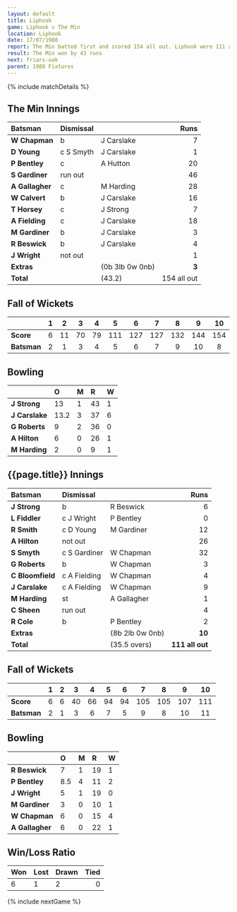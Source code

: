 ```yaml
---
layout: default
title: Liphook
game: Liphook v The Min
location: Liphook
date: 17/07/1988
report: The Min batted first and scored 154 all out. Liphook were 111 all out in reply
result: The Min won by 43 runs
next: friars-oak
parent: 1988 Fixtures
---
```


{% include matchDetails %}

## The Min Innings

| Batsman | Dismissal |  | Runs |
|:---|:---|---|---:|
| **W Chapman** | b | J Carslake | 7 |
| **D Young** | c S Smyth | J Carslake | 1 |
| **P Bentley** | c | A Hutton | 20 |
| **S Gardiner** | run out |  | 46 |
| **A Gallagher** | c | M Harding | 28 |
| **W Calvert** | b | J Carslake | 16 |
| **T Horsey** | c | J Strong | 7 |
| **A Fielding** | c | J Carslake | 18 |
| **M Gardiner** | b | J Carslake | 3 |
| **R Beswick** | b | J Carslake | 4 |
| **J Wright** | not out |  | 1 |
| **Extras** | | (0b 3lb 0w 0nb) | **3** |
| **Total** | | (43.2) | 154 all out |

## Fall of Wickets

| | 1 | 2 | 3 | 4 | 5 | 6 | 7 | 8 | 9 | 10 |
|---|:---:|:---:|:---:|:---:|:---:|:---:|:---:|:---:|:---:|:---:|
| **Score** | 6 | 11 | 70 | 79 | 111 | 127 | 127 | 132 | 144 | 154 |
| **Batsman** | 2 | 1 | 3 | 4 | 5 | 6 | 7 | 9 | 10 | 8 |

## Bowling

| | O | M | R | W |
|---|:---|:---|:---|:---|
| **J Strong** | 13 | 1 | 43 | 1 |
| **J Carslake** | 13.2 | 3 | 37 | 6 |
| **G Roberts** | 9 | 2 | 36 | 0 |
| **A Hilton** | 6 | 0 | 26 | 1 |
| **M Harding** | 2 | 0 | 9 | 1 |

## {{page.title}} Innings

| Batsman | Dismissal |  | Runs |
|:---|:---|---|---:|
| **J Strong** | b | R Beswick | 6 |
| **L Fiddler** | c J Wright | P Bentley | 0 |
| **R Smith** | c D Young | M Gardiner | 12 |
| **A Hilton** | not out |  | 26 |  
| **S Smyth** | c S Gardiner | W Chapman | 32 |
| **G Roberts** | b | W Chapman | 3 |
| **C Bloomfield** | c A Fielding | W Chapman | 4 |
| **J Carslake** | c A Fielding | W Chapman | 9 |
| **M Harding** | st | A Gallagher | 1 |
| **C Sheen** | run out |  | 4 |
| **R Cole** | b | P Bentley | 2 |
| **Extras** | | (8b 2lb 0w 0nb) | **10** |
| **Total** | | (35.5 overs) | **111 all out** |

## Fall of Wickets

| | 1 | 2 | 3 | 4 | 5 | 6 | 7 | 8 | 9 | 10 |
|---|:---:|:---:|:---:|:---:|:---:|:---:|:---:|:---:|:---:|:---:|
| **Score** | 6 | 6 | 40 | 66 | 94 | 94 | 105 | 105 | 107 | 111 |
| **Batsman** | 2 | 1 | 3 | 6 | 7 | 5 | 9 | 8 | 10 | 11 |

## Bowling

| | O | M | R | W |
|---|:---|:---|:---|:---|
| **R Beswick** | 7 | 1 | 19 | 1 |
| **P Bentley** | 8.5 | 4 | 11 | 2 |
| **J Wright** | 5 | 1 | 19 | 0 |
| **M Gardiner** | 3 | 0 | 10 | 1 |
| **W Chapman** | 6 | 0 | 15 | 4 |
| **A Gallagher** | 6 | 0 | 22 | 1 |

## Win/Loss Ratio

| Won | Lost | Drawn | Tied |
|:---|:---|:---|---:|
| 6 | 1 | 2 | 0 |

{% include nextGame %}